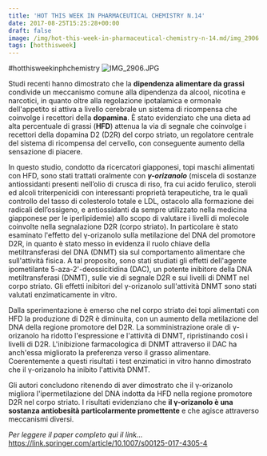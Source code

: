 ```yaml
---
title: 'HOT THIS WEEK IN PHARMACEUTICAL CHEMISTRY N.14'
date: 2017-08-25T15:25:28+00:00
draft: false
image: /img/hot-this-week-in-pharmaceutical-chemistry-n-14.md/img_2906.jpg?w=371
tags: [hotthisweek]
---
```


#hotthisweekinphchemistry ![IMG_2906.JPG](/img/hot-this-week-in-pharmaceutical-chemistry-n-14.md/img_2906.jpg?w=371)

Studi recenti hanno dimostrato che la **dipendenza alimentare da grassi** condivide un meccanismo comune alla dipendenza da alcool, nicotina e narcotici, in quanto oltre alla regolazione ipotalamica e ormonale dell'appetito si attiva a livello cerebrale un sistema di ricompensa che coinvolge i recettori della **dopamina**. È stato evidenziato che una dieta ad alta percentuale di grassi (**HFD**) attenua la via di segnale che coinvolge i recettori della dopamina D2 (D2R) del corpo striato, un regolatore centrale del sistema di ricompensa del cervello, con conseguente aumento della sensazione di piacere.

In questo studio, condotto da ricercatori giapponesi, topi maschi alimentati con HFD, sono stati trattati oralmente con _**γ-orizanolo**_ (miscela di sostanze antiossidanti presenti nell’olio di crusca di riso, fra cui acido ferulico, steroli ed alcoli triterpenicidi con interessanti proprietà terapeutiche, tra le quali controllo del tasso di colesterolo totale e LDL, ostacolo alla formazione dei radicali dell’ossigeno, e antiossidanti da sempre utilizzato nella medicina giapponese per le iperlipidemie) allo scopo di valutare i livelli di molecole coinvolte nella segnalazione D2R (corpo striato). In particolare è stato esaminato l'effetto del γ-orizanolo sulla metilazione del DNA del promotore D2R, in quanto è stato messo in evidenza il ruolo chiave della metiltransferasi del DNA (DNMT) sia sul comportamento alimentare che sull'attività fisica. A tal proposito, sono stati studiati gli effetti dell'agente ipometilante 5-aza-2'-deossicitidina (DAC), un potente inibitore della DNA metiltransferasi (DNMT), sulle vie di segnale D2R e sui livelli di DNMT nel corpo striato. Gli effetti inibitori del γ-orizanolo sull'attività DNMT sono stati valutati enzimaticamente in vitro.

Dalla sperimentazione è emerso che nel corpo striato dei topi alimentati con HFD la produzione di D2R è diminuita, con un aumento della metilazione del DNA della regione promotore del D2R. La somministrazione orale di γ-orizanolo ha ridotto l'espressione e l'attività di DNMT, ripristinando così i livelli di D2R. L'inibizione farmacologica di DNMT attraverso il DAC ha anch'essa migliorato la preferenza verso il grasso alimentare. Coerentemente a questi risultati i test enzimatici in vitro hanno dimostrato che il γ-orizanolo ha inibito l'attività DNMT.

Gli autori concludono ritenendo di aver dimostrato che il γ-orizanolo migliora l'ipermetilazione del DNA indotta da HFD nella regione promotore D2R nel corpo striato. I risultati evidenziano che **il γ-orizanolo è una sostanza antiobesità particolarmente promettente** e che agisce attraverso meccanismi diversi.

_Per leggere il paper completo qui il link…_ https://link.springer.com/article/10.1007/s00125-017-4305-4